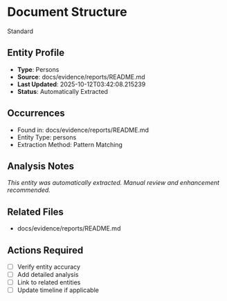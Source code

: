 # Document Structure

Standard

## Entity Profile
- **Type**: Persons
- **Source**: docs/evidence/reports/README.md
- **Last Updated**: 2025-10-12T03:42:08.215239
- **Status**: Automatically Extracted

## Occurrences
- Found in: docs/evidence/reports/README.md
- Entity Type: persons
- Extraction Method: Pattern Matching

## Analysis Notes
*This entity was automatically extracted. Manual review and enhancement recommended.*

## Related Files
- docs/evidence/reports/README.md

## Actions Required
- [ ] Verify entity accuracy
- [ ] Add detailed analysis
- [ ] Link to related entities
- [ ] Update timeline if applicable
